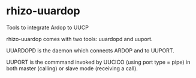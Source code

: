 # rhizo-uuardop
Tools to integrate Ardop to UUCP

rhizo-uuardop comes with two tools: uuardopd and uuport.

UUARDOPD is the daemon which connects ARDOP and to UUPORT.

UUPORT is the commmand invoked by UUCICO (using port type = pipe) in both
master (calling) or slave mode (receiving a call).
